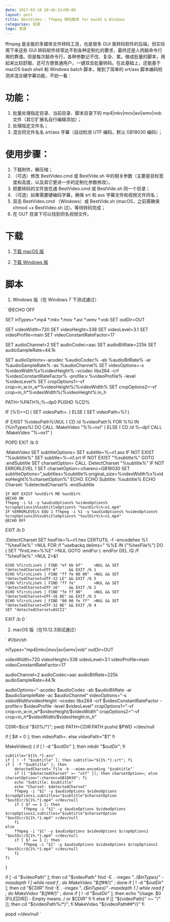 ```yaml
---
date: 2017-03-10 10:46:31+00:00
layout: post
title: BestVideo - ffmpeg 转码脚本 for macOS & Windows 
categories: 资源
tags: 资源
---
```



ffmpeg 是全能的多媒体文件转码工具，也是很多 GUI 类转码软件的后端，但实际用下来这些 GUI 转码软件经常达不到各种定制化的要求，最终还是人肉敲命令行用的靠谱。但是每次敲命令行，各种参数记不住、复杂、累。做成批量的脚本，用起来比较舒服，还可方便普通用户，一键双击批量转码。在此基础上，还能基于 macOS bash shell 和 Windows batch 脚本，做到了简单的 srt/ass 脚本编码检测并混合硬字幕功能，不妨一看：

# 功能：
1. 批量处理指定目录、当前目录、脚本目录下的 mp4|mkv|mov|avi|wmv|vob 文件（其它扩展名自行编辑添加）；
2. 处理指定文件名；
3. 混合同文件名名 srt/ass 字幕（自动检测 UTF 编码，默认 GB18030 编码）；

# 使用步骤：
1. 下载附件，解压缩；
2. （可选）修改 BestVideo.cmd 或 BestVide.sh 中的相关参数（主要是目标宽度和高度，以及其它更进一步的定制化参数修改）。
3. 把要转码的文件放在通 BestVideo.cmd 或 BestVide.sh 同一个目录；
4. （可选）如果需要硬编码字幕，确保 srt 和 ass 字幕文件和视频文件同名；
5. 双击 BestVideo.cmd （Windows）或 BestVide.sh (macOS，之前需确保 chmod +x BestVideo.sh 过)，等待转码完成；
6. 在 OUT 目录下可以找到同名视频文件。

# 下载
1. [下载 macOS 版](assets/BestVideo_macOS.zip)

2. [下载 Windows 版](assets/BestVideo_Win.zip)


# 脚本
1. Windows 版（在 Windows 7 下测试通过）

`
@ECHO OFF

SET inTypes=*.mp4 *.mkv *.mov *.avi *.wmv *.vob
SET outDir=OUT

SET videoWidth=720
SET videoHeight=338
SET videoLevel=3.1
SET videoProfile=main
SET videoConstantRateFactor=17

SET audioChannel=2
SET audioCodec=aac
SET audioBitRate=225k
SET audioSampleRate=44.1k

SET audioOptions=-acodec %audioCodec% -ab %audioBitRate% -ar %audioSampleRate% -ac %audioChannel%
SET videoOptions=-s %videoWidth%x%videoHeight% -vcodec libx264 -crf %videoConstantRateFactor% -profile:v %videoProfile% -level %videoLevel%
SET cropOptions1=-vf crop=in_w:in_w*%videoHeight%/%videoWidth%
SET cropOptions2=-vf crop=in_h*%videoWidth%/%videoHeight%:in_h

PATH=%PATH%;%~dp0
PUSHD %CD%

IF [%1]==[] (
	SET videoPath=.
) ELSE (
	SET videoPath=%1
)

IF EXIST %videoPath%\NUL (
	CD /d %videoPath%
	FOR %%I IN (%inTypes%) DO CALL :MakeVideo "%%~nxI"
) ELSE (
	CD /d %~dp1
	CALL :MakeVideo "%~nx1"
)

POPD
EXIT /b 0

:MakeVideo
	SET subtitleOptions=
	SET subtitle=%~n1.ass
	IF NOT EXIST "%subtitle%" SET subtitle=%~n1.srt
	IF NOT EXIST "%subtitle%" GOTO :endSubtitle
		SET charsetOption=
		CALL :DetectCharset "%subtitle%"
		IF NOT ERRORLEVEL 1 SET charsetOption=:charenc=GB18030
		SET subtitleOptions=",subtitles=%subtitle%:original_size=%videoWidth%x%videoHeight%%charsetOption%"
		ECHO.
		ECHO Subtitle: %subtitle%
		ECHO Charset: %detectedCharset%
	:endSubtitle

	IF NOT EXIST %outDir% MD %outDir%
	@ECHO ON
	ffmpeg -i %1 -y %audioOptions% %videoOptions% %cropOptions1%%subtitleOptions% "%outDir%\%~n1.mp4"
	IF %ERRORLEVEL% EQU 1 ffmpeg -i %1 -y %audioOptions% %videoOptions% %cropOptions2%%subtitleOptions% "%outDir%\%~n1.mp4"
	@ECHO OFF
EXIT /b 0

:DetectCharset
	SET hexFile=%~n1.hex
	CERTUTIL -f -encodehex %1 "%hexFile%" >NUL
	FOR /f "usebackq delims=" %%E IN ("%hexFile%") DO (
		SET "firstLine=%%E" >NUL
		GOTO :endFor
	)
	:endFor
	DEL /Q /F "%hexFile%" >NUL 2>&1

	ECHO %firstLine% | FIND "ef bb bf"     >NUL && SET "detectedCharset=UTF-8"     && EXIT /b 1
	ECHO %firstLine% | FIND "ff fe 00 00"  >NUL && SET "detectedCharset=UTF-32 LE" && EXIT /b 5
	ECHO %firstLine% | FIND "ff fe"        >NUL && SET "detectedCharset=UTF-16"    && EXIT /b 2
	ECHO %firstLine% | FIND "fe ff 00"     >NUL && SET "detectedCharset=UTF-16 BE" && EXIT /b 3
	ECHO %firstLine% | FIND "00 00 fe ff"  >NUL && SET "detectedCharset=UTF-32 BE" && EXIT /b 4
	SET "detectedCharset=ASCII"
EXIT /b 0
`

2. macOS 版（在10.12.3测试通过）

`
#!/bin/sh

inTypes="mp4|mkv|mov|avi|wmv|vob"
outDir=OUT

videoWidth=720
videoHeight=338
videoLevel=3.1
videoProfile=main
videoConstantRateFactor=17

audioChannel=2
audioCodec=aac
audioBitRate=225k
audioSampleRate=44.1k

audioOptions="-acodec $audioCodec -ab $audioBitRate -ar $audioSampleRate -ac $audioChannel"
videoOptions="-s ${videoWidth}x$videoHeight -vcodec libx264 -crf $videoConstantRateFactor -profile:v $videoProfile -level $videoLevel"
cropOptions1="-vf crop=in_w:in_w*$videoHeight/$videoWidth"
cropOptions2="-vf crop=in_h*$videoWidth/$videoHeight:in_h"

CDIR=$(cd "${0%/*}"; pwd)
PATH=$CDIR:$PATH
pushd $PWD >/dev/null

if [ $# = 0 ]; then
	videoPath=.
else
	videoPath="$1"
fi

MakeVideo()
{
	if [ ! -d "$outDir" ]; then mkdir "$outDir"; fi

	subtitle="${1%.*}.ass"
	if [ ! -f "$subtitle" ]; then subtitle="${1%.*}.srt"; fi
	if [ -f "$subtitle" ]; then 
		detectedCharset=`file -b --mime-encoding "$subtitle"`
		if [[ "$detectedCharset" =~ "utf" ]]; then charsetOption=; else charsetOption=":charenc=GB18030"; fi
		echo "Subtitle: $subtitle"
		echo "Charset: $detectedCharset"
		ffmpeg -i "$1" -y $audioOptions $videoOptions $cropOptions1,subtitles="$subtitle"$charsetOption "$outDir/${1%.*}.mp4" </dev/null
		if [ $? == 1 ]; then
			ffmpeg -i "$1" -y $audioOptions $videoOptions $cropOptions2,subtitles="$subtitle"$charsetOption "$outDir/${1%.*}.mp4" </dev/null
		fi
	else
		ffmpeg -i "$1" -y $audioOptions $videoOptions $cropOptions1 "$outDir/${1%.*}.mp4" </dev/null
		if [ $? == 1 ]; then
			ffmpeg -i "$1" -y $audioOptions $videoOptions $cropOptions2 "$outDir/${1%.*}.mp4" </dev/null
		fi
	fi
}

if [ -d "$videoPath" ]; then
	cd "$videoPath"
	find -E . -iregex ".*\.($inTypes)" -maxdepth 1 | while read f ; do MakeVideo "${f##*/}" ; done
	if [ ! -d "$outDir" ]; then
		cd "$CDIR"
		find -E . -iregex ".*\.($inTypes)" -maxdepth 1 | while read f ; do MakeVideo "${f##*/}" ; done
		if [ ! -d "$outDir" ]; then
			echo "Usage: $0 [FILE|DIR|] - Empty means ./ or $CDIR"
		fi
	fi
else
	if [[ "${videoPath}" =~ "/" ]]; then cd "${videoPath%/*}"; fi
	MakeVideo "${videoPath##*/}"
fi

popd >/dev/null
`

